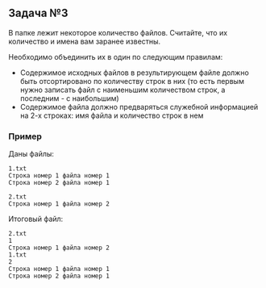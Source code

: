 ## Задача №3
В папке лежит некоторое количество файлов. Считайте, что их количество и имена вам заранее известны.

Необходимо объединить их в один по следующим правилам:

- Содержимое исходных файлов в результирующем файле должно быть отсортировано по количеству строк в них
(то есть первым нужно записать файл с наименьшим количеством строк, а последним - с наибольшим)
- Содержимое файла должно предваряться служебной информацией на 2-х строках: имя файла и количество строк в нем

### Пример
Даны файлы:
```
1.txt
Строка номер 1 файла номер 1
Строка номер 2 файла номер 1

2.txt
Строка номер 1 файла номер 2
```


Итоговый файл:
```
2.txt
1
Строка номер 1 файла номер 2
1.txt
2
Строка номер 1 файла номер 1
Строка номер 2 файла номер 1
```